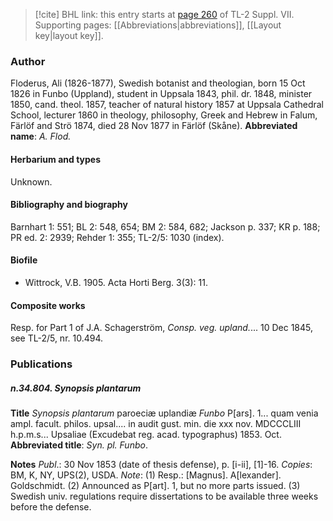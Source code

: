 > [!cite] BHL link: this entry starts at [page 260](https://www.biodiversitylibrary.org/page/33259764) of TL-2 Suppl. VII.
> Supporting pages: [[Abbreviations|abbreviations]], [[Layout key|layout key]].

### Author

Floderus, Ali (1826-1877), Swedish botanist and theologian, born 15 Oct 1826 in Funbo (Uppland), student in Uppsala 1843, phil. dr. 1848, minister 1850, cand. theol. 1857, teacher of natural history 1857 at Uppsala Cathedral School, lecturer 1860 in theology, philosophy, Greek and Hebrew in Falum, Färlöf and Strö 1874, died 28 Nov 1877 in Färlöf (Skåne). 
**Abbreviated name**: *A. Flod.*

#### Herbarium and types

Unknown.

#### Bibliography and biography

Barnhart 1: 551; BL 2: 548, 654; BM 2: 584, 682; Jackson p. 337; KR p. 188; PR ed. 2: 2939; Rehder 1: 355; TL-2/5: 1030 (index).

#### Biofile

- Wittrock, V.B. 1905. Acta Horti Berg. 3(3): 11.

#### Composite works

Resp. for Part 1 of J.A. Schagerström, *Consp. veg. upland.*... 10 Dec 1845, see TL-2/5, nr. 10.494.

### Publications

##### n.34.804. Synopsis plantarum

**Title**
*Synopsis plantarum* paroeciæ uplandiæ *Funbo* P\[ars\]. 1... quam venia ampl. facult. philos. upsal.... in audit gust. min. die xxx nov. MDCCCLIII h.p.m.s... Upsaliae (Excudebat reg. acad. typographus) 1853. Oct.
**Abbreviated title**: *Syn. pl. Funbo*.

**Notes**
*Publ*.: 30 Nov 1853 (date of thesis defense), p. \[i-ii\], \[1\]-16. *Copies*: BM, K, NY, UPS(2), USDA.
*Note*: (1) Resp.: \[Magnus\]. A\[lexander\]. Goldschmidt. (2) Announced as P\[art\]. 1, but no more parts issued. (3) Swedish univ. regulations require dissertations to be available three weeks before the defense.

